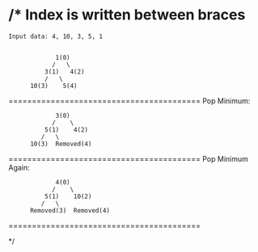 /*
    Index is written between braces
=========================================
    Input data: 4, 10, 3, 5, 1


                 1(0)
		        /   \
	          3(1)   4(2)
              /   \
          10(3)    5(4)

=========================================
        Pop Minimum:

                 3(0)
		        /    \
	          5(1)    4(2)
             /   \
          10(3)  Removed(4)

=========================================
         Pop Minimum Again:


                 4(0)
		        /    \
	          5(1)    10(2)
             /   \
          Removed(3)  Removed(4)
=========================================

*/